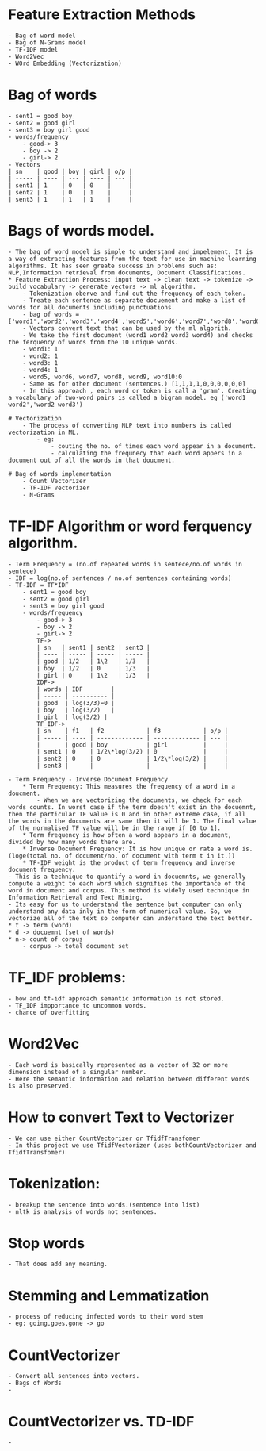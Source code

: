 # Feature Extraction Methods

    - Bag of word model
    - Bag of N-Grams model
    - TF-IDF model
    - Word2Vec
    - WOrd Embedding (Vectorization)

# Bag of words

    - sent1 = good boy
    - sent2 = good girl
    - sent3 = boy girl good
    - words/frequency
        - good-> 3
        - boy -> 2
        - girl-> 2
    - Vectors
    | sn    | good | boy | girl | o/p |
    | ----- | ---- | --- | ---- | --- |
    | sent1 | 1    | 0   | 0    |     |
    | sent2 | 1    | 0   | 1    |     |
    | sent3 | 1    | 1   | 1    |     |

# Bags of words model.

    - The bag of word model is simple to understand and impelement. It is a way of extracting features from the text for use in machine learning algorithms. It has seen greate success in problems such as: NLP,Information retrieval from documents, Document Classifications.
    * Feature Extraction Process: input text -> clean text -> tokenize -> build vocabulary -> generate vectors -> ml algorithm.
        - Tokenization oberve and find out the frequency of each token.
        - Treate each sentence as separate docuement and make a list of words for all documents including punctuations.
        - bag of words =['word1','word2','word3','word4','word5','word6','word7','word8','word0','word10']
        - Vectors convert text that can be used by the ml algorith.
        - We take the first document (word1 word2 word3 word4) and checks the ferquency of words from the 10 unique words.
        - word1: 1
        - word2: 1
        - word3: 1
        - word4: 1
        - word5, word6, word7, word8, word9, word10:0
        - Same as for other document (sentences.) [1,1,1,1,0,0,0,0,0,0]
        - In this approach , each word or token is call a 'gram'. Creating a vocabulary of two-word pairs is called a bigram model. eg ('word1 word2','word2 word3')

    # Vectorization
        - The process of converting NLP text into numbers is called vectorization in ML.
            - eg:
                - couting the no. of times each word appear in a document.
                - calculating the frequnecy that each word appers in a document out of all the words in that doucment.

    # Bag of words implementation
        - Count Vectorizer
        - TF-IDF Vectorizer
        - N-Grams

# TF-IDF Algorithm or word ferquency algorithm.

    - Term Frequency = (no.of repeated words in sentece/no.of words in sentece)
    - IDF = log(no.of sentences / no.of sentences containing words)
    - TF-IDF = TF*IDF
        - sent1 = good boy
        - sent2 = good girl
        - sent3 = boy girl good
        - words/frequency
            - good-> 3
            - boy -> 2
            - girl-> 2
            TF->
            | sn   | sent1 | sent2 | sent3 |
            | ---- | ----- | ----- | ----- |
            | good | 1/2   | 1\2   | 1/3   |
            | boy  | 1/2   | 0     | 1/3   |
            | girl | 0     | 1\2   | 1/3   |
            IDF->
            | words | IDF        |
            | ----- | ---------- |
            | good  | log(3/3)=0 |
            | boy   | log(3/2)   |
            | girl  | log(3/2) |
            TF_IDF->
            | sn    | f1   | f2            | f3            | o/p |
            | ----- | ---- | ------------- | ------------- | --- |
            |       | good | boy           | girl          |     |
            | sent1 | 0    | 1/2\*log(3/2) | 0             |     |
            | sent2 | 0    | 0             | 1/2\*log(3/2) |     |
            | sent3 |      |               |               |     |

    - Term Frequency - Inverse Document Frequency
        * Term Frequency: This measures the frequency of a word in a doucment.
            - When we are vectorizing the documents, we check for each words counts. In worst case if the term doesn't exist in the docuemnt, then the particular TF value is 0 and in other extreme case, if all the words in the documents are same then it will be 1. The final value of the normalised TF value will be in the range if [0 to 1].
        * Term frequency is how often a word appears in a document, divided by how many words there are.
        * Inverse Document Frequency: It is how unique or rate a word is.(loge(total no. of document/no. of document with term t in it.))
        * TF-IDF weight is the product of term frequency and inverse document frequency.
    - This is a technique to quantify a word in docuemnts, we generally compute a weight to each word which signifies the importance of the word in document and corpus. This method is widely used technique in Information Retrieval and Text Mining.
    - Its easy for us to understand the sentence but computer can only understand any data inly in the form of numerical value. So, we vectorize all of the text so computer can understand the text better.
    * t -> term (word)
    * d -> docuemnt (set of words)
    * n-> count of corpus
        - corpus -> total document set

# TF_IDF problems:

    - bow and tf-idf approach semantic information is not stored.
    - TF_IDF impportance to uncommon words.
    - chance of overfitting

# Word2Vec

    - Each word is basically represented as a vector of 32 or more dimension instead of a singular number.
    - Here the semantic information and relation between different words is also preserved.

# How to convert Text to Vectorizer

    - We can use either CountVectorizer or TfidfTransfomer
    - In this project we use TfidfVectorizer (uses bothCountVectorizer and TfidfTransfomer)

# Tokenization:

    - breakup the sentence into words.(sentence into list)
    - nltk is analysis of words not sentences.

# Stop words

    - That does add any meaning.

# Stemming and Lemmatization

    - process of reducing infected words to their word stem
    - eg: going,goes,gone -> go

# CountVectorizer

    - Convert all sentences into vectors.
    - Bags of Words
    -

# CountVectorizer vs. TD-IDF

    -
